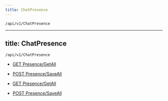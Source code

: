 ```yaml
---
title: ChatPresence
---
```


```http
/api/v1/ChatPresence
```

---
title: ChatPresence
---

```http
/api/v1/ChatPresence
```




* [GET Presence/GetAll](v1ChatPresence_GetChatPresence.md)

* [POST Presence/SaveAll](v1ChatPresence_SaveChatPresence.md)


* [GET Presence/GetAll](v1ChatPresence_GetChatPresence.md)

* [POST Presence/SaveAll](v1ChatPresence_SaveChatPresence.md)